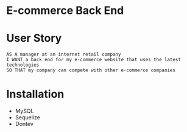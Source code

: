 # E-commerce Back End 

# User Story
```
AS A manager at an internet retail company
I WANT a back end for my e-commerce website that uses the latest technologies
SO THAT my company can compete with other e-commerce companies
```
# Installation

* MySQL
* Sequelize
* Dontev
